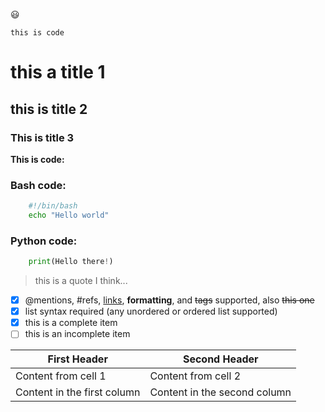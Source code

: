 :smiley:

``` this is code ```
 # this  a title 1
 ## this is title 2

### This is title 3
**This is code:**

  ### **Bash code:**
```bash
    #!/bin/bash
    echo "Hello world"
```
  ### **Python code:**
```python
    print(Hello there!)
```

> this is a quote I think...

- [x] @mentions, #refs, [links](), **formatting**, and <del>tags</del> supported, also ~~this one~~
- [x] list syntax required (any unordered or ordered list supported)
- [x] this is a complete item
- [ ] this is an incomplete item

First Header | Second Header
------------ | -------------
Content from cell 1 | Content from cell 2
Content in the first column | Content in the second column
